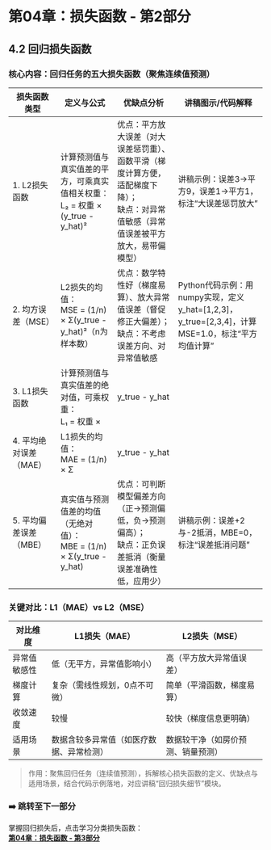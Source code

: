 # 第04章：损失函数 - 第2部分
## 4.2 回归损失函数
### 核心内容：回归任务的五大损失函数（聚焦连续值预测）  
| 损失函数类型   | 定义与公式                                                               | 优缺点分析                          | 讲稿图示/代码解释                          |
|----------------|--------------------------------------------------------------------------|----------------------------------|---------------------------------------|
| 1. L2损失函数  | 计算预测值与真实值差的平方，可乘真实值相关权重：<br>L₂ = 权重 × (y_true - y_hat)² | 优点：平方放大误差（对大误差惩罚重）、函数平滑（梯度计算方便，适配梯度下降）；<br>缺点：对异常值敏感（异常值误差被平方放大，易带偏模型） | 讲稿示例：误差3→平方9，误差1→平方1，标注“大误差惩罚放大” |
| 2. 均方误差（MSE） | L2损失的均值：<br>MSE = (1/n) × Σ(y_true - y_hat)²（n为样本数）             | 优点：数学特性好（梯度易算）、放大异常值误差（督促修正大偏差）；<br>缺点：不考虑误差方向、对异常值敏感 | Python代码示例：用numpy实现，定义y_hat=[1,2,3]，y_true=[2,3,4]，计算MSE=1.0，标注“平方均值计算” |
| 3. L1损失函数  | 计算预测值与真实值差的绝对值，可乘权重：<br>L₁ = 权重 × |y_true - y_hat|     | 优点：对异常值稳健（无平方放大，不易带偏）；<br>缺点：梯度计算需线性规划（复杂度高）、0点不可微 | 讲稿对比示例：异常值误差10→绝对值10（L1）vs平方100（L2），标注“异常值影响降低” |
| 4. 平均绝对误差（MAE） | L1损失的均值：<br>MAE = (1/n) × Σ|y_true - y_hat|                          | 优点：对异常值稳健（无平方操作）；<br>缺点：梯度计算复杂（需线性规划）、收敛速度较慢 | Python代码示例：numpy实现，y_hat=[1,2,3]，y_true=[2,3,5]，MAE≈1.33，标注“绝对值均值计算” |
| 5. 平均偏差误差（MBE） | 真实值与预测值差的均值（无绝对值）：<br>MBE = (1/n) × Σ(y_true - y_hat)     | 优点：可判断模型偏差方向（正→预测偏低，负→预测偏高）；<br>缺点：正负误差抵消（衡量误差准确性低，应用少） | 讲稿示例：误差+2与-2抵消，MBE=0，标注“误差抵消问题” |

### 关键对比：L1（MAE）vs L2（MSE）  
| 对比维度       | L1损失（MAE）                                                           | L2损失（MSE）                           |
|----------------|--------------------------------------------------------------------------|------------------------------------------|
| 异常值敏感性   | 低（无平方，异常值影响小）                                               | 高（平方放大异常值误差）                 |
| 梯度计算       | 复杂（需线性规划，0点不可微）                                           | 简单（平滑函数，梯度易算）               |
| 收敛速度       | 较慢                                                                     | 较快（梯度信息更明确）                   |
| 适用场景       | 数据含较多异常值（如医疗数据、异常检测）                                 | 数据较干净（如房价预测、销量预测）       |

> 作用：聚焦回归任务（连续值预测），拆解核心损失函数的定义、优缺点与适用场景，结合代码示例落地，对应讲稿“回归损失细节”模块。  

### ➡️ 跳转至下一部分  
掌握回归损失后，点击学习分类损失函数：  
**[第04章：损失函数 - 第3部分](chter03.md)**
